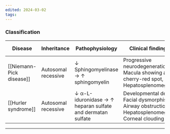 ```yaml
---
edited: 2024-03-02
tags:
---
```

### Classification
| Disease                  | Inheritance         | Pathophysiology                                            | Clinical findings                                                                                 | Characteristic findings  |
| ------------------------ | ------------------- | ---------------------------------------------------------- | ------------------------------------------------------------------------------------------------- | ------------------------ |
| [[Niemann-Pick disease]] | Autosomal recessive | ↓ Sphingomyelinase → ↑ sphingomyelin                       | Progressive neurodegeneration, Macula showing a cherry-red spot, Hepatosplenomegaly               | Foam cells, Zebra bodies |
| [[Hurler syndrome]]      | Autosomal recessive | ↓ α-L-iduronidase → ↑ heparan sulfate and dermatan sulfate | Developmental delay, Facial dysmorphism, Airway obstruction, Hepatosplenomegaly, Corneal clouding | Zebra bodies             |

---
